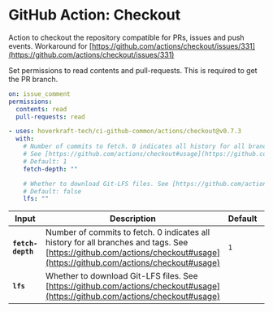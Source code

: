 <!-- start title -->

# GitHub Action: Checkout

<!-- end title -->
<!-- start description -->

Action to checkout the repository compatible for PRs, issues and push events. Workaround for [https://github.com/actions/checkout/issues/331](https://github.com/actions/checkout/issues/331)

<!-- end description -->
<!-- start contents -->
<!-- end contents -->

Set permissions to read contents and pull-requests. This is required to get the PR branch.

```yaml
on: issue_comment
permissions:
  contents: read
  pull-requests: read
```

<!-- start usage -->

```yaml
- uses: hoverkraft-tech/ci-github-common/actions/checkout@v0.7.3
  with:
    # Number of commits to fetch. 0 indicates all history for all branches and tags.
    # See [https://github.com/actions/checkout#usage](https://github.com/actions/checkout#usage)
    # Default: 1
    fetch-depth: ""

    # Whether to download Git-LFS files. See [https://github.com/actions/checkout#usage](https://github.com/actions/checkout#usage)
    # Default: false
    lfs: ""
```

<!-- end usage -->
<!-- start inputs -->

| **Input**                    | **Description**                                                                                                                                                           | **Default**    | **Required** |
| ---------------------------- | ------------------------------------------------------------------------------------------------------------------------------------------------------------------------- | -------------- | ------------ |
| **<code>fetch-depth</code>** | Number of commits to fetch. 0 indicates all history for all branches and tags. See [https://github.com/actions/checkout#usage](https://github.com/actions/checkout#usage) | <code>1</code> | **false**    |
| **<code>lfs</code>**         | Whether to download Git-LFS files. See [https://github.com/actions/checkout#usage](https://github.com/actions/checkout#usage)                                             |                | **false**    |

<!-- end inputs -->
<!-- start outputs -->
<!-- end outputs -->
<!-- start [.github/ghadocs/examples/] -->
<!-- end [.github/ghadocs/examples/] -->
